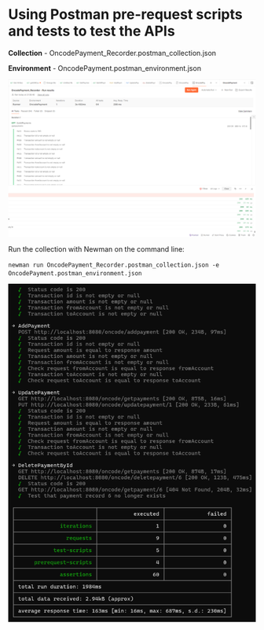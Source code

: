 # Using Postman pre-request scripts and tests to test the APIs

**Collection** - OncodePayment_Recorder.postman_collection.json

**Environment** - OncodePayment.postman_environment.json

![img.png](img.png)

Run the collection with Newman on the command line:

`newman run OncodePayment_Recorder.postman_collection.json -e OncodePayment.postman_environment.json`

![img_1.png](img_1.png)